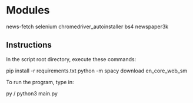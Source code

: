
# Modules

news-fetch
selenium
chromedriver_autoinstaller
bs4
newspaper3k


## Instructions

In the script root directory, execute these commands:

pip install -r requirements.txt
python -m spacy download en_core_web_sm

To run the program, type in:

py / python3 main.py
